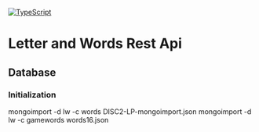 [![TypeScript](https://raw.githubusercontent.com/ellerbrock/typescript-badges/master/badges/love/typescript-125x28.png)](https://github.com/ellerbrock/typescript-badges/)

# Letter and Words Rest Api

## Database
### Initialization
mongoimport -d lw -c words DISC2-LP-mongoimport.json
mongoimport -d lw -c gamewords words16.json 